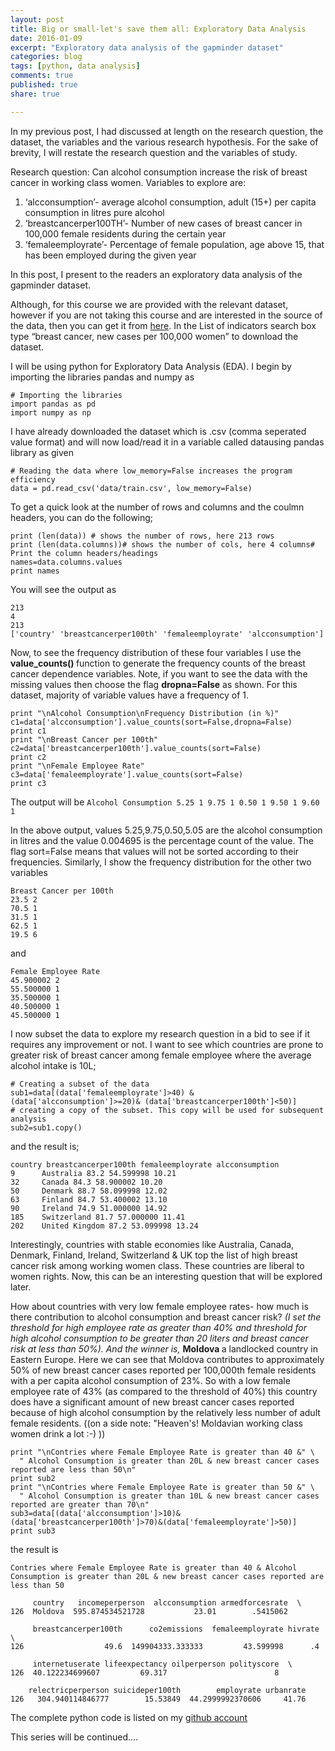 ```yaml
---
layout: post
title: Big or small-let's save them all: Exploratory Data Analysis
date: 2016-01-09 
excerpt: "Exploratory data analysis of the gapminder dataset"
categories: blog
tags: [python, data analysis]
comments: true
published: true
share: true

---
```

In my previous post, I had discussed at length on the research question, the dataset, the variables and the various research hypothesis.
For the sake of brevity, I will restate the research question and the variables of study.

Research question: Can alcohol consumption increase the risk of breast cancer in working class women.
Variables to explore are:
<ol>
	<li>‘alcconsumption’- average alcohol consumption, adult (15+) per capita consumption in litres pure alcohol</li>
	<li>‘breastcancerper100TH’- Number of new cases of breast cancer in 100,000 female residents during the certain year</li>
	<li>‘femaleemployrate’- Percentage of female population, age above 15, that has been employed during the given year</li>
</ol>
In this post, I present to the readers an exploratory data analysis of the gapminder dataset.

Although, for this course we are provided with the relevant dataset, however if you are not taking this course and are interested in the source of the data, then you can get it from <a href="http://www.gapminder.org/data/">here</a>. In the List of indicators search box type “breast cancer, new cases per 100,000 women” to download the dataset.

I will be using python for Exploratory Data Analysis (EDA). I begin by importing the libraries pandas and numpy as

	# Importing the libraries
	import pandas as pd
	import numpy as np

I have already downloaded the dataset which is .csv (comma seperated value format) and will now load/read it in a variable called datausing pandas library as given

	# Reading the data where low_memory=False increases the program efficiency
	data = pd.read_csv('data/train.csv', low_memory=False)

To get a quick look at the number of rows and columns and the coulmn headers, you can do the following;

	print (len(data)) # shows the number of rows, here 213 rows
	print (len(data.columns))# shows the number of cols, here 4 columns# Print the column headers/headings
	names=data.columns.values
	print names

You will see the output as

	213
	4
	213
	['country' 'breastcancerper100th' 'femaleemployrate' 'alcconsumption']

Now, to see the frequency distribution of these four variables I use the <strong>value_counts() </strong>function to generate the frequency counts of the breast cancer dependence variables. Note, if you want to see the data with the missing values then choose the flag <strong>dropna=False</strong> as shown. For this dataset, majority of variable values have a frequency of 1.

	print "\nAlcohol Consumption\nFrequency Distribution (in %)"
	c1=data['alcconsumption'].value_counts(sort=False,dropna=False)
	print c1
	print "\nBreast Cancer per 100th"
	c2=data['breastcancerper100th'].value_counts(sort=False)
	print c2
	print "\nFemale Employee Rate"
	c3=data['femaleemployrate'].value_counts(sort=False)
	print c3 

The output will be `Alcohol Consumption 5.25 1 9.75 1 0.50 1 9.50 1 9.60 1`

In the above output, values 5.25,9.75,0.50,5.05 are the alcohol consumption in litres and the value 0.004695 is the percentage count of the value. The flag sort=False means that values will not be sorted according to their frequencies. Similarly, I show the frequency distribution for the other two variables

	Breast Cancer per 100th
	23.5 2
	70.5 1
	31.5 1
	62.5 1
	19.5 6

and

	Female Employee Rate
	45.900002 2
	55.500000 1
	35.500000 1
	40.500000 1
	45.500000 1

I now subset the data to explore my research question in a bid to see if it requires any improvement or not. I want to see which countries are prone to greater risk of breast cancer among female employee where the average alcohol intake is 10L;

	# Creating a subset of the data
	sub1=data[(data['femaleemployrate']>40) & (data['alcconsumption']>=20)& (data['breastcancerper100th']<50)]
	# creating a copy of the subset. This copy will be used for subsequent analysis
	sub2=sub1.copy()

and the result is;

	country breastcancerper100th femaleemployrate alcconsumption
	9      Australia 83.2 54.599998 10.21
	32     Canada 84.3 58.900002 10.20
	50     Denmark 88.7 58.099998 12.02
	63     Finland 84.7 53.400002 13.10
	90     Ireland 74.9 51.000000 14.92
	185    Switzerland 81.7 57.000000 11.41
	202    United Kingdom 87.2 53.099998 13.24

Interestingly, countries with stable economies like Australia, Canada, Denmark, Finland, Ireland, Switzerland &amp; UK top the list of high breast cancer risk among working women class. These countries are liberal to women rights. Now, this can be an interesting question that will be explored later.

How about countries with very low female employee rates- how much is there contribution to alcohol consumption and breast cancer risk? <em>(I set the threshold for high employee rate as greater than 40% and threshold for high alcohol consumption to be greater than 20 liters and breast cancer risk at less than 50%). And the winner is,</em> <strong>Moldova </strong>a landlocked country in Eastern Europe. Here we can see that Moldova contributes to approximately 50% of new breast cancer cases reported per 100,000th female residents with a per capita alcohol consumption of 23%. So with a low female employee rate of 43% (as compared to the threshold of 40%) this country does have a significant amount of new breast cancer cases reported because of high alcohol consumption by the relatively less number of adult female residents. ((on a side note: "Heaven's! Moldavian working class women drink a lot :-) ))

	print "\nContries where Female Employee Rate is greater than 40 &" \
      " Alcohol Consumption is greater than 20L & new breast cancer cases reported are less than 50\n"
	print sub2
	print "\nContries where Female Employee Rate is greater than 50 &" \
      " Alcohol Consumption is greater than 10L & new breast cancer cases reported are greater than 70\n"
	sub3=data[(data['alcconsumption']>10)&(data['breastcancerper100th']>70)&(data['femaleemployrate']>50)]
	print sub3

the result is

	Contries where Female Employee Rate is greater than 40 & Alcohol Consumption is greater than 20L & new breast cancer cases reported are less than 50
	
	     country   incomeperperson  alcconsumption armedforcesrate  \
	126  Moldova  595.874534521728           23.01        .5415062   
	
	     breastcancerper100th      co2emissions  femaleemployrate hivrate  \
	126                  49.6  149904333.333333         43.599998      .4   
	
	     internetuserate lifeexpectancy oilperperson polityscore  \
	126  40.122234699607         69.317                        8   
	
	    relectricperperson suicideper100th        employrate urbanrate  
	126   304.940114846777        15.53849  44.2999992370606     41.76  

The complete python code is listed on my <a href="https://github.com/duttashi/Data-Analysis-Visualization/blob/master/gapminder%20data%20analysis.ipynb" target="_blank">github account</a>

This series will be continued....
